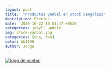 ```yaml
---
layout: post
title:  "Productos yanbal en stock Sangolquí"
description: Precios...
date:  2020-10-22 10:51:47 +0530
categories: jekyll update
img: stock-yanbal.jpg
categories: [one, two]
color: bb1190
author: Jorge
---
```


[logo2]: https://raw.githubusercontent.com/Betty-C/bef/gh-pages/assets/img/sitio.jpg
[yanbal]: https://betty-c.github.io/bef/ "clic para visitar Stock Betty"
[![logo de yanbal][logo2]][yanbal]
